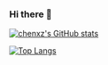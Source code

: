 ### Hi there 👋

<!--
**chenxz1111/chenxz1111** is a ✨ _special_ ✨ repository because its `README.md` (this file) appears on your GitHub profile.

Here are some ideas to get you started:

- 🔭 I’m currently working on ...
- 🌱 I’m currently learning ...
- 👯 I’m looking to collaborate on ...
- 🤔 I’m looking for help with ...
- 💬 Ask me about ...
- 📫 How to reach me: ...
- 😄 Pronouns: ...
- ⚡ Fun fact: ...
-->
[![chenxz's GitHub stats](https://github-readme-stats.vercel.app/api?username=chenxz1111&count_private=true&show_icons=true&theme=dark)](https://github.com/chenxz1111/github-readme-stats)


[![Top Langs](https://github-readme-stats.vercel.app/api/top-langs/?username=chenxz1111&count_private=true&show_icons=true&theme=dark)](https://github.com/chenxz1111/github-readme-stats)

